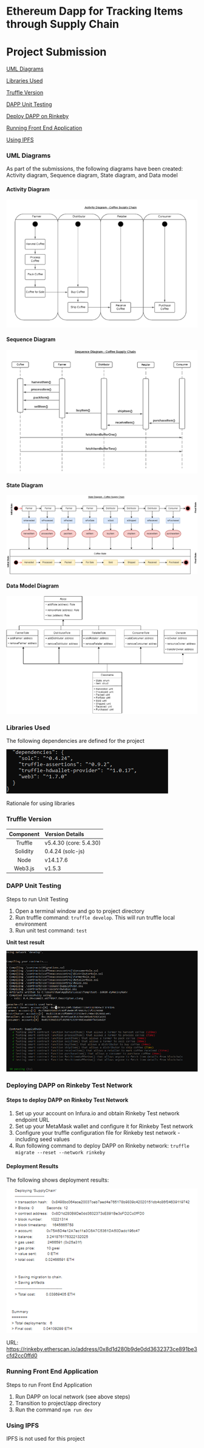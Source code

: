 # Ethereum Dapp for Tracking Items through Supply Chain

# Project Submission
[UML Diagrams](#uml-diagrams)

[Libraries Used](#libraries-used)

[Truffle Version](#truffle-version)

[DAPP Unit Testing](#dapp-unit-testing)

[Deploy DAPP on Rinkeby](#deploying-dapp-on-rinkeby-test-network)

[Running Front End Application](#running-front-end-application)

[Using IPFS](#using-ipfs)


### UML Diagrams
As part of the submissions, the following diagrams have been created: Activity diagram, Sequence diagram, State diagram, and Data model

#### Activity Diagram

<img src="https://github.com/ramkumarrani/udacity-blockchain-projects/blob/master/project3/images/CoffeeSupplyChainActivity.PNG" />

#### Sequence Diagram

<img src="https://github.com/ramkumarrani/udacity-blockchain-projects/blob/master/project3/images/CoffeeSupplyChainSequence.PNG" />

#### State Diagram

<img src="https://github.com/ramkumarrani/udacity-blockchain-projects/blob/master/project3/images/CoffeeSupplyChainState.png" />

#### Data Model Diagram

<img src="https://github.com/ramkumarrani/udacity-blockchain-projects/blob/master/project3/images/CoffeeSupplyChainDataModel.png" />

### Libraries Used

The following dependencies are defined for the project

<img src="https://github.com/ramkumarrani/udacity-blockchain-projects/blob/master/project3/images/PackageConfig.PNG" />

Rationale for using libraries



### Truffle Version

Component|Version Details
:-------:|:--------------
Truffle|v5.4.30 (core: 5.4.30)
Solidity|0.4.24 (solc-js)
Node|v14.17.6
Web3.js|v1.5.3

### DAPP Unit Testing

Steps to run Unit Testing

1. Open a terminal window and go to project directory
2. Run truffle command: `truffle develop`.  This will run truffle local environment
3. Run unit test command: `test`

<b>Unit test result</b>

<img src="https://github.com/ramkumarrani/udacity-blockchain-projects/blob/master/project3/images/UnitTestResult.PNG" />

### Deploying DAPP on Rinkeby Test Network

#### Steps to deploy DAPP on Rinkeby Test Network

1. Set up your account on Infura.io and obtain Rinkeby Test network endpoint URL
2. Set up your MetaMask wallet and configure it for Rinkeby Test network
3. Configure your truffle configuration file for Rinkeby test network - including seed values
4. Run following command to deploy DAPP on Rinkeby network: `truffle migrate --reset --network rinkeby`

#### Deployment Results

The following shows deployment results:

<img src="https://github.com/ramkumarrani/udacity-blockchain-projects/blob/master/project3/images/RinkebyDeploymentResult.PNG" />

URL: https://rinkeby.etherscan.io/address/0x8d1d280b9de0dd3632373ce891be3cfd2cc0ffd0

### Running Front End Application

Steps to run Front End Application

1. Run DAPP on local network (see above steps)
2. Transition to project/app directory
3. Run the command `npm run dev`

### Using IPFS

IPFS is not used for this project
